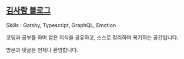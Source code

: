 ## [김사람 블로그](https://saramkim.github.io/)

Skills : Gatsby, Typescript, GraphQL, Emotion

코딩과 공부를 하며 얻은 지식을 공유하고, 스스로 정리하며 복기하는 공간입니다.

방문과 댓글은 언제나 환영합니다.
